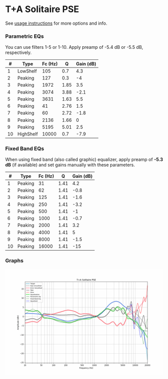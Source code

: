 # T+A Solitaire PSE
See [usage instructions](https://github.com/jaakkopasanen/AutoEq#usage) for more options and info.

### Parametric EQs
You can use filters 1-5 or 1-10. Apply preamp of -5.4 dB or -5.5 dB, respectively.

|   # | Type      |   Fc (Hz) |    Q |   Gain (dB) |
|-----|-----------|-----------|------|-------------|
|   1 | LowShelf  |       105 | 0.7  |         4.3 |
|   2 | Peaking   |       127 | 0.3  |        -4   |
|   3 | Peaking   |      1972 | 1.85 |         3.5 |
|   4 | Peaking   |      3074 | 3.88 |        -2.1 |
|   5 | Peaking   |      3631 | 1.63 |         5.5 |
|   6 | Peaking   |        41 | 2.76 |         1.5 |
|   7 | Peaking   |        60 | 2.72 |        -1.8 |
|   8 | Peaking   |      2136 | 1.66 |         0   |
|   9 | Peaking   |      5195 | 5.01 |         2.5 |
|  10 | HighShelf |     10000 | 0.7  |        -7.9 |

### Fixed Band EQs
When using fixed band (also called graphic) equalizer, apply preamp of **-5.3 dB** (if available) and set gains manually with these parameters.

|   # | Type    |   Fc (Hz) |    Q |   Gain (dB) |
|-----|---------|-----------|------|-------------|
|   1 | Peaking |        31 | 1.41 |         4.2 |
|   2 | Peaking |        62 | 1.41 |        -0.8 |
|   3 | Peaking |       125 | 1.41 |        -1.6 |
|   4 | Peaking |       250 | 1.41 |        -3.2 |
|   5 | Peaking |       500 | 1.41 |        -1   |
|   6 | Peaking |      1000 | 1.41 |        -0.7 |
|   7 | Peaking |      2000 | 1.41 |         3.2 |
|   8 | Peaking |      4000 | 1.41 |         5   |
|   9 | Peaking |      8000 | 1.41 |        -1.5 |
|  10 | Peaking |     16000 | 1.41 |       -15   |

### Graphs
![](./T+A%20Solitaire%20PSE.png)
